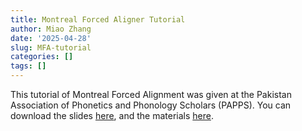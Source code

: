 ```yaml
---
title: Montreal Forced Aligner Tutorial
author: Miao Zhang
date: '2025-04-28'
slug: MFA-tutorial
categories: []
tags: []
---
```


This tutorial of Montreal Forced Alignment was given at the Pakistan Association of Phonetics and Phonology Scholars (PAPPS).
You can download the slides [here](/2025-04-28-montreal-forced-aligner-tutorial/index.html), and the materials [here](https://drive.google.com/file/d/12BP5A565TJYsyiMoRrMRA4LC78NMU79O/view?usp=sharing).